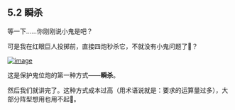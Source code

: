 ## 5.2 瞬杀

 

等一下……你刚刚说小鬼是吧？

 

可是我在红眼巨人投掷前，直接四炮秒杀它，不就没有小鬼问题了🤭？

 

[![image](https://forum.crescb.com/wp-content/uploads/wpforo/attachments/2/thumbnail/345-image.png)](https://forum.crescb.com/wp-content/uploads/wpforo/attachments/2/345-image.png)



 

这是保护鬼位炮的第一种方式——**瞬杀**。

 

然后我们就讲完了。这种方式成本过高（用术语说就是：要求的运算量过多），大部分阵型想用也用不起🤡。